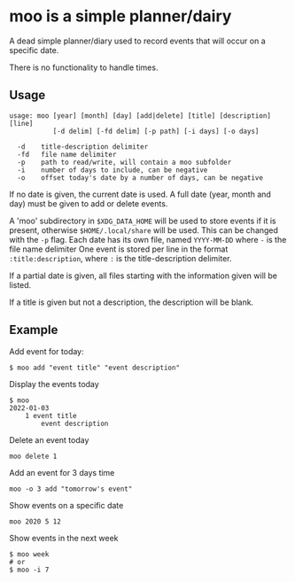 # moo is a simple planner/dairy

A dead simple planner/diary used to record events that will occur on a specific date.

There is no functionality to handle times.

## Usage

    usage: moo [year] [month] [day] [add|delete] [title] [description] [line]
               [-d delim] [-fd delim] [-p path] [-i days] [-o days]

      -d    title-description delimiter
      -fd   file name delimiter
      -p    path to read/write, will contain a moo subfolder
      -i    number of days to include, can be negative
      -o    offset today's date by a number of days, can be negative

If no date is given, the current date is used. A full date (year, month and day) must be given to add or delete events.

A 'moo' subdirectory in `$XDG_DATA_HOME` will be used to store events if it is present, otherwise `$HOME/.local/share` will be used. This can be changed with the `-p` flag.
Each date has its own file, named `YYYY-MM-DD` where `-` is the file name delimiter
One event is stored per line in the format `:title:description`, where `:` is the title-description delimiter.

If a partial date is given, all files starting with the information given will be listed.

If a title is given but not a description, the description will be blank.

## Example

Add event for today:

    $ moo add "event title" "event description"

Display the events today

    $ moo
    2022-01-03
        1 event title
            event description

Delete an event today

    moo delete 1

Add an event for 3 days time

    moo -o 3 add "tomorrow's event"

Show events on a specific date

    moo 2020 5 12

Show events in the next week

    $ moo week
    # or
    $ moo -i 7
